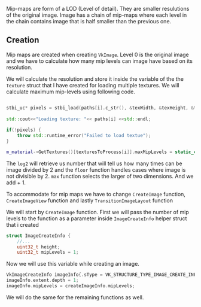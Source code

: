 Mip-maps are form of a LOD (Level of detail). They are smaller resulutions of the original image. Image has a chain of mip-maps where each level in the chain contains image that is half smaller than the previous one.

## Creation

Mip maps are created when creating `VkImage`. Level 0 is the original image and we have to calculate how many mip levels can image have based on its resolution. 

We will calculate the resolution and store it inside the variable of the the `Texture` struct that I have created for loading multiple textures. We will calculate maximum mip-levels using following code.

```c++

stbi_uc* pixels = stbi_load(paths[i].c_str(), &texWidth, &texHeight, &texChanels, STBI_rgb_alpha);  
  
std::cout<<"Loading texture: "<< paths[i] <<std::endl;  
  
if(!pixels) {  
    throw std::runtime_error("Failed to load textue");  
}

m_material->GetTextures()[texturesToProcess[i]].maxMipLevels = static_cast<uint32_t>(std::floor(std::log2(std::max(texWidth,texHeight)))) + 1;;
```

The `log2` will retrieve us number that will tell us how many times can be image divided by 2 and the `floor` function handles cases where image is not divisible by 2. `max` function selects the larger of two dimensions. And we add + 1.

To accommodate for mip maps we have to change `CreateImage` function, `CreateImageView` function and lastly `TransitionImageLayout` function

We will start by `CreateImage` function. First we will pass the number of mip levels to the function as a parameter inside `ImageCreateInfo` helper struct that i created

```c++
struct ImageCreateInfo {  
    //...  
    uint32_t height;  
    uint32_t mipLevels = 1;
```

Now we will use this variable while creating an image.

```c++
VkImageCreateInfo imageInfo{.sType = VK_STRUCTURE_TYPE_IMAGE_CREATE_INFO};
imageInfo.extent.depth = 1;  
imageInfo.mipLevels = createImageInfo.mipLevels;
```

We will do the same for the remaining functions as well.



